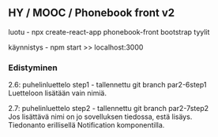 


## HY / MOOC / Phonebook front v2

luotu - npx create-react-app phonebook-front
bootstrap tyylit

käynnistys - npm start >> localhost:3000

### Edistyminen

2.6: puhelinluettelo step1 - tallennettu git branch par2-6step1  
Luetteloon lisätään vain nimiä.

2.7: puhelinluettelo step2 - tallennettu git branch par2-7step2  
Jos lisättävä nimi on jo sovelluksen tiedossa, estä lisäys.   
Tiedonanto erillisellä Notification komponentilla.  

